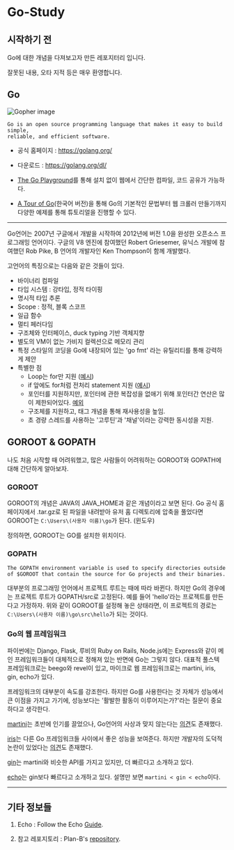 # Go-Study

## 시작하기 전
Go에 대한 개념을 다져보고자 만든 레포지터리 입니다.

잘못된 내용, 오타 지적 등은 매우 환영합니다.

## Go
![Gopher image](https://sdtimes.com/wp-content/uploads/2014/12/1212.sdt-github.jpg)

```
Go is an open source programming language that makes it easy to build simple,
reliable, and efficient software.
```
- 공식 홈페이지 : https://golang.org/

- 다운로드 : https://golang.org/dl/

- [The Go Playground](https://play.golang.org/)를 통해 설치 없이 웹에서 간단한 컴파일, 코드 공유가 가능하다.

- [A Tour of Go](https://go-tour-kr.appspot.com/#1)(한국어 버전)을 통해 Go의 기본적인 문법부터 웹 크롤러 만들기까지 다양한 예제를 통해 튜토리얼을 진행할 수 있다.

---

Go언어는 2007년 구글에서 개발을 시작하여 2012년에 버전 1.0을 완성한 오픈소스 프로그래밍 언어이다. 구글의 V8 엔진에 참여했던 Robert Griesemer, 유닉스 개발에 참여했던 Rob Pike, B 언어의 개발자인 Ken Thompson이 함께 개발했다.

고언어의 특징으로는 다음와 같은 것들이 있다.

- 바이너리 컴파일
- 타입 시스템 : 강타입, 정적 타이핑
- 명시적 타입 추론
- Scope : 정적, 블록 스코프
- 일급 함수
- 멀티 페러다임
- 구조체와 인터페이스, duck typing 기반 객체지향
- 별도의 VM이 없는 가비지 컬렉션으로 메모리 관리
- 특정 스타일의 코딩을 Go에 내장되어 있는 'go fmt' 라는 유틸리티를 통해 강력하게 제안
- 특별한 점
    - Loop는 for만 지원 ([예시](https://github.com/Tiny-Haru/Go-Study/blob/master/For%20Loop/main.go))
    - if 앞에도 for처럼 전처리 statement 지원 ([예시](https://github.com/Tiny-Haru/Go-Study/blob/master/If%20Statement/main.go))
    - 포인터를 지원하지만, 포인터에 관한 복잡성을 없애기 위해 포인터간 연산은 많이 제한되어있다. [예외](https://go101.org/article/unsafe.html)
    - 구조체를 지원하고, 태그 개념을 통해 재사용성을 높임.
    - 초 경량 스레드를 사용하는 '고루틴'과 '채널'이라는 강력한 동시성을 지원.

## GOROOT & GOPATH
나도 처음 시작할 때 어려워했고, 많은 사람들이 어려워하는 GOROOT와 GOPATH에 대해 간단하게 알아보자.

### GOROOT
GOROOT의 개념은 JAVA의 JAVA_HOME과 같은 개념이라고 보면 된다. Go 공식 홈페이지에서 .tar.gz로 된 파일을 내려받아 유저 홈 디렉토리에 압축을 풀었다면 GOROOT는 `C:\Users\(사용자 이름)\go`가 된다. (윈도우)

정의하면, GOROOT는 GO를 설치한 위치이다.

### GOPATH
```
The GOPATH environment variable is used to specify directories outside of $GOROOT that contain the source for Go projects and their binaries.
```

대부분의 프로그래밍 언어에서 프로젝트 루트는 때에 따라 바뀐다. 하지만 Go의 경우에는 프로젝트 루트가 GOPATH/src로 고정된다. 예를 들어 'hello'라는 프로젝트를 만든다고 가정하자. 위와 같이 GOROOT를 설정해 놓은 상태라면, 이 프로젝트의 경로는 `C:\Users\(사용자 이름)\go\src\hello`가 되는 것이다.

### Go의 웹 프레임워크
파이썬에는 Django, Flask, 루비의 Ruby on Rails, Node.js에는 Express와 같이 메인 프레임워크들이 대체적으로 정해져 있는 반면에 Go는 그렇지 않다. 대표적 풀스텍 프레임워크로는 beego와 revel이 있고, 마이크로 웹 프레임워크로는 martini, iris, gin, echo가 있다.

프레임워크의 대부분이 속도를 강조한다. 하지만 Go를 사용한다는 것 자체가 성능에서 큰 이점을 가지고 가기에, 성능보다는 '활발한 활동이 이루어지는가?'라는 질문이 중요하다고 생각한다.

[martini](https://github.com/go-martini/martini)는 초반에 인기를 끌었으나, Go언어의 사상과 맞지 않는다는 [의견](https://www.reddit.com/r/golang/comments/25oxg0/three_reasons_you_should_not_use_martini/)도 존재했다.

[iris](https://github.com/kataras/iris)는 다른 Go 프레임워크들 사이에서 좋은 성능을 보여준다. 하지만 개발자의 도덕적 논란이 있었다는 [의견](http://www.florinpatan.ro/2016/10/why-you-should-not-use-iris-for-your-go.html)도 존재했다.

[gin](https://github.com/gin-gonic/gin)는 martini와 비슷한 API를 가지고 있지만, 더 빠르다고 소개하고 있다.

[echo](https://github.com/labstack/echo)는 gin보다 빠르다고 소개하고 있다. 설명만 보면 `martini < gin < echo`이다.

---
## 기타 정보들
1. Echo : Follow the Echo [Guide](https://echo.labstack.com/guide).

2. 참고 레포지토리 : Plan-B's [repository](https://github.com/JoMingyu/--Awesome-Go--).
